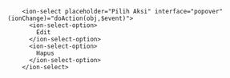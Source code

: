         <ion-select placeholder="Pilih Aksi" interface="popover" (ionChange)="doAction(obj,$event)">
          <ion-select-option>
            Edit
          </ion-select-option>
          <ion-select-option>
            Hapus
          </ion-select-option>
        </ion-select>
